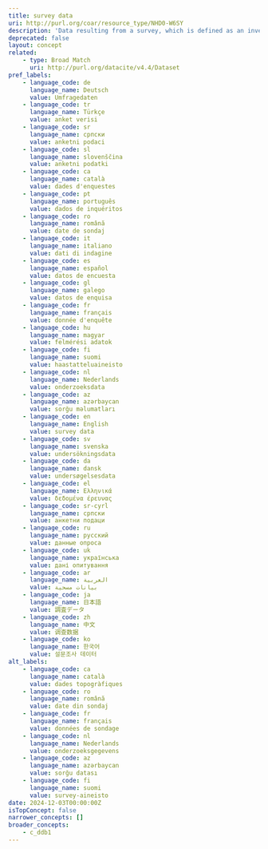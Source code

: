 ```yaml
---
title: survey data
uri: http://purl.org/coar/resource_type/NHD0-W6SY
description: 'Data resulting from a survey, which is defined as an investigation about the characteristics of a given population by means of collecting data from a sample of that population and estimating their characteristics through the systematic use of statistical methodology. Included are censuses, sample surveys, the collection of data from administrative records and derived statistical activities as well as questionnaires. [Source: Adapted from https://stats.oecd.org/glossary/detail.asp?ID=2620]'
deprecated: false
layout: concept
related:
    - type: Broad Match
      uri: http://purl.org/datacite/v4.4/Dataset
pref_labels:
    - language_code: de
      language_name: Deutsch
      value: Umfragedaten
    - language_code: tr
      language_name: Türkçe
      value: anket verisi
    - language_code: sr
      language_name: српски
      value: anketni podaci
    - language_code: sl
      language_name: slovenščina
      value: anketni podatki
    - language_code: ca
      language_name: català
      value: dades d'enquestes
    - language_code: pt
      language_name: português
      value: dados de inquéritos
    - language_code: ro
      language_name: română
      value: date de sondaj
    - language_code: it
      language_name: italiano
      value: dati di indagine
    - language_code: es
      language_name: español
      value: datos de encuesta
    - language_code: gl
      language_name: galego
      value: datos de enquisa
    - language_code: fr
      language_name: français
      value: donnée d'enquête
    - language_code: hu
      language_name: magyar
      value: felmérési adatok
    - language_code: fi
      language_name: suomi
      value: haastatteluaineisto
    - language_code: nl
      language_name: Nederlands
      value: onderzoeksdata
    - language_code: az
      language_name: azərbaycan
      value: sorğu məlumatları
    - language_code: en
      language_name: English
      value: survey data
    - language_code: sv
      language_name: svenska
      value: undersökningsdata
    - language_code: da
      language_name: dansk
      value: undersøgelsesdata
    - language_code: el
      language_name: Ελληνικά
      value: δεδομένα έρευνας
    - language_code: sr-cyrl
      language_name: српски
      value: анкетни подаци
    - language_code: ru
      language_name: русский
      value: данные опроса
    - language_code: uk
      language_name: українська
      value: дані опитування
    - language_code: ar
      language_name: العربية
      value: بيانات مسحية
    - language_code: ja
      language_name: 日本語
      value: 調査データ
    - language_code: zh
      language_name: 中文
      value: 调查数据
    - language_code: ko
      language_name: 한국어
      value: 설문조사 데이터
alt_labels:
    - language_code: ca
      language_name: català
      value: dades topogràfiques
    - language_code: ro
      language_name: română
      value: date din sondaj
    - language_code: fr
      language_name: français
      value: données de sondage
    - language_code: nl
      language_name: Nederlands
      value: onderzoeksgegevens
    - language_code: az
      language_name: azərbaycan
      value: sorğu datası
    - language_code: fi
      language_name: suomi
      value: survey-aineisto
date: 2024-12-03T00:00:00Z
isTopConcept: false
narrower_concepts: []
broader_concepts:
    - c_ddb1
---
```


